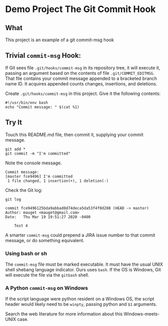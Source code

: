 # Demo Project The  Git Commit Hook

## What
This project is an example of a git commit-msg hook

## Trivial `commit-msg` Hook:

If Git sees file `.git/hooks/commit-msg` in its repository tree,
it will execute it, passing an argument based on the contents
of file `.git/COMMIT_EDITMSG`. That file contains your commit
message appended to a bracketed branch name ID. It acquires appended 
counts changes, insertions, and deletions. 

Create  `.git/hooks/commit-msg` in this project. Give it the
following contents:

```shell script
#!/usr/bin/env bash
echo "Commit message: " $(cat %1)
```

## Try It

Touch this README.md file, then commit it, supplying your commit message.
  
```shell script
git add *
git commit -m "I'm committed"
```

Note the console message.

```text
Commit message: 
[master fce9496] I'm committed
 1 file changed, 1 insertion(+), 1 deletion(-)
```

Check the Git log:

```shell script
git log

commit fce9496125bda9abbad8d74deca5da53f4f0d288 (HEAD -> master)
Author: mauget <mauget@gmail.com>
Date:   Thu Mar 19 19:51:27 2020 -0400

    Test 4
```

A smarter `commit-msg` could prepend a JIRA issue number to 
that commit message, or do something equivalent.

### Using bash or sh
The `commit-msg` file must be marked executable. It must have the
usual UNIX shell shebang language indicator. Ours uses `bash`.
If the OS is Windows, Git will execute the file via the `gitbash`
shell. 

### A Python `commit-msg` on Windows
If the script language were python resident on a Windows OS, the 
script header would likely need to be `winpty`, passing python 
and `$1` arguments.

Search the web literature for more information about this 
Windows-meets-UNIX case.



